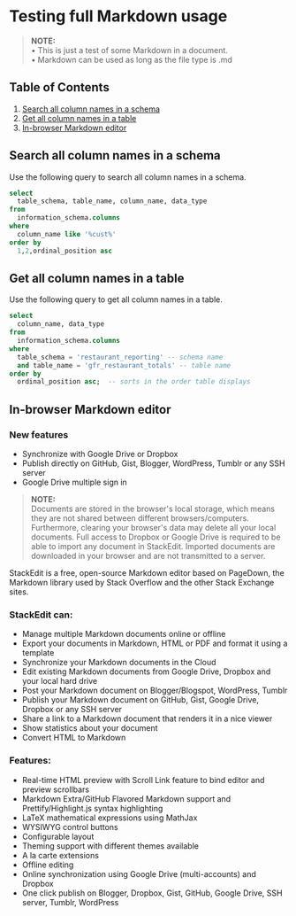 # Testing full Markdown usage

> **NOTE:**\
> • This is just a test of some Markdown in a document.\
> • Markdown can be used as long as the file type is .md

## Table of Contents
  1. [Search all column names in a schema](#search-all-column-names-in-a-schema)
  1. [Get all column names in a table](#get-all-column-names-in-a-table)
  1. [In-browser Markdown editor](#in-browser-markdown-editor)
  
## Search all column names in a schema
Use the following query to search all column names in a schema.
```sql
select
  table_schema, table_name, column_name, data_type
from
  information_schema.columns
where 
  column_name like '%cust%'
order by 
  1,2,ordinal_position asc
```
## Get all column names in a table
Use the following query to get all column names in a table.
```sql
select
  column_name, data_type
from
  information_schema.columns
where 
  table_schema = 'restaurant_reporting' -- schema name 
  and table_name = 'gfr_restaurant_totals' -- table name 
order by 
  ordinal_position asc;  -- sorts in the order table displays
  ```

## In-browser Markdown editor
### New features ###
- Synchronize with Google Drive or Dropbox
- Publish directly on GitHub, Gist, Blogger, WordPress, Tumblr or any SSH server
- Google Drive multiple sign in


> **NOTE:**\
> Documents are stored in the browser's local storage, which means they are not shared between different browsers/computers. Furthermore, clearing your browser's data may delete all your local documents.
> Full access to Dropbox or Google Drive is required to be able to import any document in StackEdit. Imported documents are downloaded in your browser and are not transmitted to a server.


StackEdit is a free, open-source Markdown editor based on PageDown, the Markdown library used by Stack Overflow and the other Stack Exchange sites.

### StackEdit can:

 - Manage multiple Markdown documents online or offline
 - Export your documents in Markdown, HTML or PDF and format it using a template
 - Synchronize your Markdown documents in the Cloud
 - Edit existing Markdown documents from Google Drive, Dropbox and your local hard drive
 - Post your Markdown document on Blogger/Blogspot, WordPress, Tumblr
 - Publish your Markdown document on GitHub, Gist, Google Drive, Dropbox or any SSH server
 - Share a link to a Markdown document that renders it in a nice viewer
 - Show statistics about your document
 - Convert HTML to Markdown

### Features:

 - Real-time HTML preview with Scroll Link feature to bind editor and preview scrollbars
 - Markdown Extra/GitHub Flavored Markdown support and Prettify/Highlight.js syntax highlighting
 - LaTeX mathematical expressions using MathJax
 - WYSIWYG control buttons
 - Configurable layout
 - Theming support with different themes available
 - A la carte extensions
 - Offline editing
 - Online synchronization using Google Drive (multi-accounts) and Dropbox
 - One click publish on Blogger, Dropbox, Gist, GitHub, Google Drive, SSH server, Tumblr, WordPress

